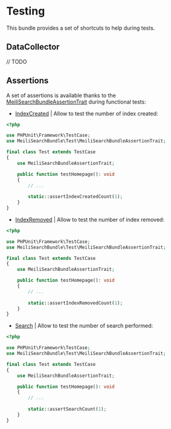 # Testing

This bundle provides a set of shortcuts to help during tests.

## DataCollector

// TODO

## Assertions

A set of assertions is available thanks to the [MeiliSearchBundleAssertionTrait](../src/Test/MeiliSearchBundleAssertionTrait.php)
during functional tests:

- [IndexCreated](../src/Test/Constraint/Index/IndexCreated.php) | Allow to test the number of index created:

```php
<?php

use PHPUnit\Framework\TestCase;
use MeiliSearchBundle\Test\MeiliSearchBundleAssertionTrait;

final class Test extends TestCase
{
    use MeiliSearchBundleAssertionTrait;

    public function testHomepage(): void
    {
        // ...
        
        static::assertIndexCreatedCount(1);
    }
}
```

- [IndexRemoved](../src/Test/Constraint/Index/IndexRemoved.php) | Allow to test the number of index removed:

```php
<?php

use PHPUnit\Framework\TestCase;
use MeiliSearchBundle\Test\MeiliSearchBundleAssertionTrait;

final class Test extends TestCase
{
    use MeiliSearchBundleAssertionTrait;

    public function testHomepage(): void
    {
        // ...
        
        static::assertIndexRemovedCount(1);
    }
}
```

- [Search](../src/Test/Constraint/Search.php) | Allow to test the number of search performed:

```php
<?php

use PHPUnit\Framework\TestCase;
use MeiliSearchBundle\Test\MeiliSearchBundleAssertionTrait;

final class Test extends TestCase
{
    use MeiliSearchBundleAssertionTrait;

    public function testHomepage(): void
    {
        // ...
        
        static::assertSearchCount(1);
    }
}
```
